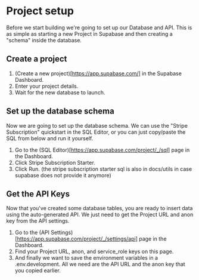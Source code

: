 # Project setup

Before we start building we're going to set up our Database and API. This is as simple as starting a new Project in Supabase and then creating a "schema" inside the database.

## Create a project

1. (Create a new project)[https://app.supabase.com/] in the Supabase Dashboard.
2. Enter your project details.
3. Wait for the new database to launch.

## Set up the database schema

Now we are going to set up the database schema. We can use the "Stripe Subscription" quickstart in the SQL Editor, or you can just copy/paste the SQL from below and run it yourself.

1. Go to the (SQL Editor)[https://app.supabase.com/project/_/sql] page in the Dashboard.
2. Click Stripe Subscription Starter.
3. Click Run.
   (the stripe subscription starter sql is also in docs/utils in case supabase does not provide it anymore)

## Get the API Keys

Now that you've created some database tables, you are ready to insert data using the auto-generated API. We just need to get the Project URL and anon key from the API settings.

1. Go to the (API Settings)[https://app.supabase.com/project/_/settings/api] page in the Dashboard.
2. Find your Project URL, anon, and service_role keys on this page.
3. And finally we want to save the environment variables in a .env.development. All we need are the API URL and the anon key that you copied earlier.
